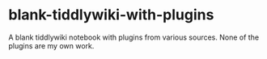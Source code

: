 # blank-tiddlywiki-with-plugins
A blank tiddlywiki notebook with plugins from various sources. None of the plugins are my own work.
